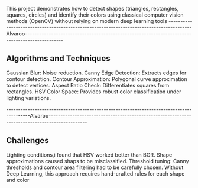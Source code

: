 This project demonstrates how to detect shapes (triangles, rectangles, squares, circles) 
and identify their colors using classical computer vision methods (OpenCV) 
without relying on modern deep learning tools
----------------------------------------------------------------------------------------Alvaroo----------------------------------------------------------------------------------------------

Algorithms and Techniques
-------------------------
Gaussian Blur: Noise reduction.
Canny Edge Detection: Extracts edges for contour detection.
Contour Approximation: Polygonal curve approximation to detect vertices.
Aspect Ratio Check: Differentiates squares from rectangles.
HSV Color Space: Provides robust color classification under lighting variations.

----------------------------------------------------------------------------------------Alvaroo----------------------------------------------------------------------------------------------

Challenges
---------
Lighting conditions,i found that HSV worked better than BGR.
Shape approximations caused shaps to be misclassified.
Threshold tuning: Canny thresholds and contour area filtering had to be carefully chosen.
Without Deep Learning, this approach requires hand-crafted rules for each shape and color
